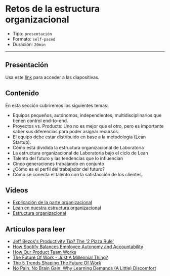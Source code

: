 # Retos de la estructura organizacional

* Tipo: `presentación`
* Formato: `self-paced`
* Duración: `20min`

***

## Presentación
Usa este [link](https://docs.google.com/presentation/d/1OcxLnyswoW78Hk18-fcOFYekBz-W1BFP7jLfddTurvk/edit#slide=id.g38258ddf8b_0_28) para acceder a las diapositivas.

## Contenido
En esta sección cubriremos los siguientes temas:

* Equipos pequeños, autónomos, independientes, multidisciplinarios 
	que tienen control end-to-end.
* Proyectos vs. Products: Uno no es mejor que el otro, pero 
	es importante	saber sus diferencias para poder asignar recursos.
* El equipo debe estar distribuido en base a la metodología 
	(Lean Startup).
* Cómo está dividida la estructura organizacional de Laboratoria
* La estructura organizacional de Laboratoria bajo el ciclo de Lean	
* Talento del futuro y las tendencias que lo influencian
* Cinco generaciones trabajando en conjunto
* ¿Cómo es el perfil del trabajador del futuro?
* Cómo se conecta el talento con la satisfacción de los clientes.


## Videos
* [Explicación de la parte organizacional](https://www.useloom.com/share/f7b62b653994467fbd1f73110d1ebc4a)
* [Lean en nuestra estructura organizacional](https://www.useloom.com/share/b30d33096a8643cebb7dd146cf5ddff3)
* [Estructura organizacional](https://www.useloom.com/share/6bffe7230e984a729dbf284e1d236d2f)

## Artículos para leer
* [Jeff Bezos's Productivity Tip? The '2 Pizza Rule'](https://www.inc.com/business-insider/jeff-bezos-productivity-tip-two-pizza-rule.html)
* [How Spotify Balances Employee Autonomy and Accountability](https://hbr.org/2017/02/how-spotify-balances-employee-autonomy-and-accountability)
* [How Our Product Team Works](https://www.hudl.com/bits/how-our-product-team-works)
* [The Future Of Work - Just A Millennial Thing?](https://www.forbes.com/sites/jacobmorgan/2015/02/09/future-of-work-millennials-jacob-morgan/#745368c97ebd)
* [The 5 Trends Shaping The Future Of Work](https://www.forbes.com/sites/jacobmorgan/2015/02/27/the-5-trends-shaping-the-future-of-work/#6703e52830d6)
* [No Pain, No Brain Gain: Why Learning Demands (A Little) Discomfort](ttps://www.fastcompany.com/40560075/no-pain-no-brain-gain-why-learning-demands-a-little-discomfort?partner=feedburner&utm_source=feedburner&utm_medium=feed&utm_campaign=feedburner+fastcompany&utm_content=feedburner)




